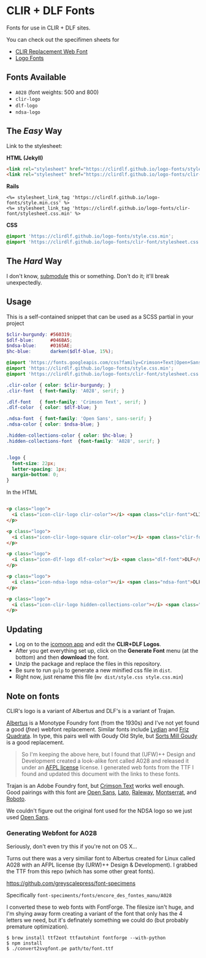 # CLIR + DLF Fonts

Fonts for use in CLIR + DLF sites.

You can check out the specifimen sheets for

- [CLIR Replacement Web Font](https://clirdlf.github.io/logo-fonts/clir-font/demo.html)
- [Logo Fonts](https://clirdlf.github.io/logo-fonts/demo.html)

## Fonts Available

- `A028` (font weights: 500 and 800)
- `clir-logo`
- `dlf-logo`
- `ndsa-logo`

## The *Easy* Way

Link to the stylesheet:

**HTML (Jekyll)**

```html
<link rel="stylesheet" href="https://clirdlf.github.io/logo-fonts/style.css.min">
<link rel="stylesheet" href="https://clirdlf.github.io/logo-fonts/clir-font/stylesheet.min.css">
```

**Rails**
```erb
<%= stylesheet_link_tag 'https://clirdlf.github.io/logo-fonts/style.min.css' %>
<%= stylesheet_link_tag 'https://clirdlf.github.io/logo-fonts/clir-font/stylesheet.css.min' %>
```

**CSS**
```css
@import 'https://clirdlf.github.io/logo-fonts/style.css.min';
@import 'https://clirdlf.github.io/logo-fonts/clir-font/stylesheet.css.min';
```

## The *Hard* Way

I don't know, [submodule](https://git-scm.com/docs/git-submodule) this or something. Don't do it; it'll break unexpectedly.

## Usage

This is a self-contained snippet that can be used as a SCSS partial in
your project

```scss
$clir-burgundy: #560319;
$dlf-blue:      #046BA5;
$ndsa-blue:     #0165AE;
$hc-blue:       darken($dlf-blue, 15%);

@import 'https://fonts.googleapis.com/css?family=Crimson+Text|Open+Sans';
@import 'https://clirdlf.github.io/logo-fonts/style.css.min';
@import 'https://clirdlf.github.io/logo-fonts/clir-font/stylesheet.css.min';

.clir-color { color: $clir-burgundy; }
.clir-font  { font-family: 'A028', serif; }

.dlf-font   { font-family: 'Crimson Text', serif; }
.dlf-color  { color: $dlf-blue; }

.ndsa-font  { font-family: 'Open Sans', sans-serif; }
.ndsa-color { color: $ndsa-blue; }

.hidden-collections-color { color: $hc-blue; }
.hidden-collections-font  {font-family: 'A028', serif; }


.logo {
  font-size: 22px;
  letter-spacing: 1px;
  margin-bottom: 0;
}
```

In the HTML

```html

<p class="logo">
  <i class="icon-clir-logo clir-color"></i> <span class="clir-font">CLIR</span>
</p>

<p class="logo">
  <i class="icon-clir-logo-square clir-color"></i> <span class="clir-font">CLIR</span>
</p>

<p class="logo">
  <i class="icon-dlf-logo dlf-color"></i> <span class="dlf-font">DLF</span>
</p>

<p class="logo">
  <i class="icon-ndsa-logo ndsa-color"></i> <span class="ndsa-font">DLF</span>
</p>

<p class="logo">
  <i class="icon-clir-logo hidden-collections-color"></i> <span class="clir-font">CLIR</span>
</p>

```

## Updating

- Log on to the [icomoon app](https://icomoon.io/app/#/select) and edit
the **CLIR+DLF Logos**.
- After you get everything set up, click on the **Generate Font** menu (at
the bottom) and then **download** the font.
- Unzip the package and replace the files in this repository.
- Be sure to run `gulp` to generate a new minified css file in `dist`.
- Right now, just rename this file (`mv dist/style.css style.css.min`)

## Note on fonts

CLIR's logo is a variant of Albertus and DLF's is a variant of Trajan.

[Albertus](https://en.wikipedia.org/wiki/Albertus_(typeface)) is a Monotype Foundry font (from the 1930s) and I've not yet found a good (*free*) webfont replacement. Similar fonts include [Lydian](https://www.myfonts.com/fonts/mti/lydian-mt/) and [Friz Quadrata](https://www.myfonts.com/fonts/linotype/friz-quadrata/). In type, this pairs well with Goudy Old Style, but [Sorts Mill Goudy](https://fonts.google.com/specimen/Sorts+Mill+Goudy) is a good replacement.

> So I'm keeping the above here, but I found that (UFW)++ Design and
> Development created a look-alike font called A028 and released it
> under an [AFPL license](https://en.wikipedia.org/wiki/Aladdin_Free_Public_License)
> license. I generated web fonts from the TTF I found and updated this
> document with the links to these fonts.

Trajan is an Adobe Foundry font, but [Crimson Text](https://fonts.google.com/specimen/Crimson+Text) works well enough. Good pairings with this font are [Open Sans](https://fonts.google.com/specimen/Open+Sans), [Lato](https://fonts.google.com/specimen/Lato), [Raleway](https://fonts.google.com/specimen/Raleway), [Montserrat](https://fonts.google.com/specimen/Montserrat), and [Roboto](https://fonts.google.com/specimen/Roboto).

We couldn't figure out the original font used for the NDSA logo so we
just used [Open Sans](https://fonts.google.com/specimen/Open+Sans).

### Generating Webfont for A028

Seriously, don't even try this if you're not on OS X...

Turns out there was a very similiar font to Albertus created for Linux
called A028 with an AFPL license (by (URW)++ Design & Development). I
grabbed the TTF from this repo (which has some other great fonts).

https://github.com/greyscalepress/font-specimens

Specifically `font-speciments/fonts/encore_des_fontes_manu/A028`

I converted these to web fonts with FontForge. The filesize isn't huge,
and I'm shying away form creating a variant of the font that only has
the 4 letters we need, but it's definately something we could do (but
probably premature optimization). 

```
$ brew install ttf2eot ttfautohint fontforge --with-python
$ npm install
$ ./convert2svgfont.pe path/to/font.ttf
```




